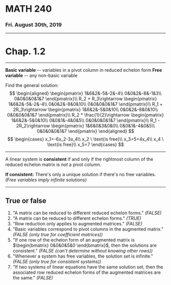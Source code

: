 # MATH 240
### Fri. August 30th, 2019
---

# Chap. 1.2
---

__Basic variable__ -- variables in a pivot column in reduced echelon form
__Free variable__ -- any non-basic variable

Find the general solution:
$$
\begin{aligned}
    \begin{pmatrix}
        1&6&2&-5&-2&-4\\
        0&0&2&-8&-1&3\\
        0&0&0&0&1&7
    \end{pmatrix}\\
    R_2 + R_3\rightarrow
    \begin{pmatrix}
        1&6&2&-5&-2&-4\\
        0&0&2&-8&0&10\\
        0&0&0&0&1&7
    \end{pmatrix}\\
    R_1 + 2R_3\rightarrow
    \begin{pmatrix}
        1&6&2&-5&0&10\\
        0&0&2&-8&0&10\\
        0&0&0&0&1&7
    \end{pmatrix}\\
    R_2 * \frac{1}{2}\rightarrow
    \begin{pmatrix}
        1&6&2&-5&0&10\\
        0&0&1&-4&0&5\\
        0&0&0&0&1&7
    \end{pmatrix}\\
    R_1 - 2R_2\rightarrow
    \begin{pmatrix}
        1&6&0&3&0&0\\
        0&0&1&-4&0&5\\
        0&0&0&0&1&7
    \end{pmatrix}
\end{aligned}
$$
$$
\begin{cases}
    x_1=-6x_2-3x_4\\
    x_2 \ \text{is free}\\
    x_3=5+4x_4\\
    x_4 \ \text{is free}\\
    x_5=7
\end{cases}
$$

---
A linear system is __consistent__ if and only if the rightmost column of the reduced echelon matrix is _not_ a pivot column.

__If consistent:__ There's only a unique solution if there's no free variables. _(Free variables imply infinite solutions)_

---
## True or false
1. "A matrix can be reduced to different reduced echelon forms." _(FALSE)_
2. "A matrix can be reduced to different echelon forms." _(TRUE)_
3. "Row reduction only applies to augmented matrices." _(FALSE)_
4. "Basic variables correspond to pivot columns in the augmented matrix." _(FALSE (only true for coefficient matrices))_
5. "If one row of the echelon form of an augmented matrix is $\begin{bmatrix}
    0&0&0&5&0
\end{bmatrix}$, then the solutions are consistent." _(FALSE (can't determine without knowing other rows))_
6. "Whenever a system has free variables, the solution set is infinite." _(FALSE (only true for consistent systems))_
7. "If two systems of linear equations have the same solution set, then the associated row reduced echelon forms of the augmented matrices are the same." _(FALSE)_